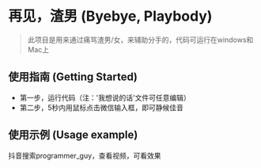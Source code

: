 # 再见，渣男 (Byebye, Playbody)
> 此项目是用来通过痛骂渣男/女，来辅助分手的，代码可运行在windows和Mac上

## 使用指南 (Getting Started)
- 第一步，运行代码（注：'我想说的话'文件可任意编辑）
- 第二步，5秒内用鼠标点击微信输入框，即可静候佳音

## 使用示例 (Usage example)
抖音搜索programmer_guy，查看视频，可看效果
